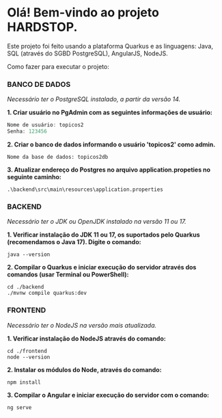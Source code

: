 <h1> Olá! Bem-vindo ao projeto HARDSTOP.</h1>

Este projeto foi feito usando a plataforma Quarkus e as linguagens: Java, SQL (através do SGBD PostgreSQL), AngularJS, NodeJS.

Como fazer para executar o projeto:

<h3>BANCO DE DADOS</h1>

*Necessário ter o PostgreSQL instalado, a partir da versão 14.*

**1. Criar usuário no PgAdmin com as seguintes informações de usuário:**

```java
Nome de usuário: topicos2
Senha: 123456
```
**2. Criar o banco de dados informando o usuário 'topicos2' como admin.**

```
Nome da base de dados: topicos2db
```

**3. Atualizar endereço do Postgres no arquivo application.propeties no seguinte caminho:**
```
.\backend\src\main\resources\application.properties
```

<h3>BACKEND</h3>

*Necessário ter o JDK ou OpenJDK instalado na versão 11 ou 17.*

**1. Verificar instalação do JDK 11 ou 17, os suportados pelo Quarkus (recomendamos o Java 17). Digite o comando:**

```
java --version
```
**2. Compilar o Quarkus e iniciar execução do servidor através dos comandos (usar Terminal ou PowerShell):**
```
cd ./backend
./mvnw compile quarkus:dev
```
<h3>FRONTEND</h3>

*Necessário ter o NodeJS na versão mais atualizada.*

**1. Verificar instalação do NodeJS através do comando:**
```
cd ./frontend
node --version
```

**2. Instalar os módulos do Node, através do comando:**
```
npm install
```
**3. Compilar o Angular e iniciar execução do servidor com o comando:**
```
ng serve
```
